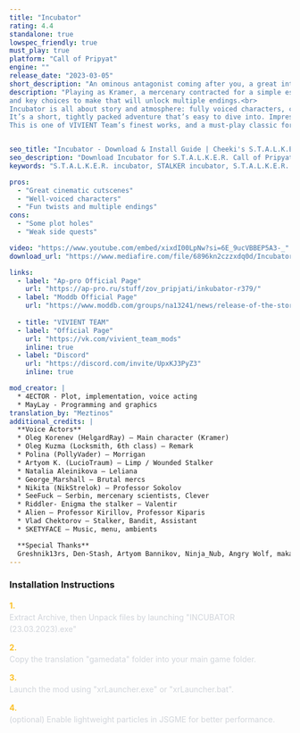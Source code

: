 ```yaml
---
title: "Incubator"
rating: 4.4
standalone: true
lowspec_friendly: true
must_play: true
platform: "Call of Pripyat"
engine: ""
release_date: "2023-03-05"
short_description: "An ominous antagonist coming after you, a great intrigue to slowly uncover, elevated by fully voiced characters, amazing cinematic cutscenes and an overall impressive production value, this is a must-play classic by the Vivient team."
description: "Playing as Kramer, a mercenary contracted for a simple escort job, things spiral fast into a high-stakes hunt for a mysterious artifact, betrayal, psychological twists, 
and key choices to make that will unlock multiple endings.<br>
Incubator is all about story and atmosphere: fully voiced characters, cinematic cutscenes, and an eerie and immersive soundscape that keeps you on edge.
It’s a short, tightly packed adventure that’s easy to dive into. Impressive production value and direction, with excellent visuals, smooth optimization, and rock-solid stability.
This is one of VIVIENT Team’s finest works, and a must-play classic for fans of story-driven mods looking for a fresh, unforgettable trip into the Zone."


seo_title: "Incubator - Download & Install Guide | Cheeki's S.T.A.L.K.E.R. Mods Archive"
seo_description: "Download Incubator for S.T.A.L.K.E.R. Call of Pripyat. Complete installation guide, gameplay features, and detailed review on Cheeki's S.T.A.L.K.E.R. Mods Archive"
keywords: "S.T.A.L.K.E.R. incubator, STALKER incubator, S.T.A.L.K.E.R. story mods, STALKER story mods, Call of Pripyat mods, STALKER Call of Pripyat mods, Best STALKER Call of Pripyat mods, best S.T.A.L.K.E.R. mods 2025, best STALKER mods 2025, immersive STALKER mod, best STALKER mod, Cheeki Breeki"

pros:
  - "Great cinematic cutscenes"
  - "Well-voiced characters"
  - "Fun twists and multiple endings"
cons:
  - "Some plot holes"
  - "Weak side quests"

video: "https://www.youtube.com/embed/xixdI00LpNw?si=6E_9ucVBBEP5A3-_"
download_url: "https://www.mediafire.com/file/6896kn2czzxdq0d/Incubator.7z/file"

links:    
  - label: "Ap-pro Official Page"
    url: "https://ap-pro.ru/stuff/zov_pripjati/inkubator-r379/"
  - label: "Moddb Official Page"
    url: "https://www.moddb.com/groups/na13241/news/release-of-the-story-mod-incubator"
  
  - title: "VIVIENT TEAM"
  - label: "Official Page"
    url: "https://vk.com/vivient_team_mods"
    inline: true
  - label: "Discord"
    url: "https://discord.com/invite/UpxKJ3PyZ3"
    inline: true

mod_creator: |
  * 4ECTOR - Plot, implementation, voice acting
  * MayLay - Programming and graphics
translation_by: "Meztinos"
additional_credits: |
  **Voice Actors**
  * Oleg Korenev (HelgardRay) — Main character (Kramer)
  * Oleg Kuzma (Locksmith, 6th class) — Remark
  * Polina (PollyVader) — Morrigan
  * Artyom K. (LucioTraum) — Limp / Wounded Stalker
  * Natalia Aleinikova — Leliana
  * George_Marshall — Brutal mercs
  * Nikita (NikStrelok) — Professor Sokolov
  * SeeFuck — Serbin, mercenary scientists, Clever
  * Riddler- Enigma the stalker — Valentir
  * Alien — Professor Kirillov, Professor Kiparis
  * Vlad Chektorov — Stalker, Bandit, Assistant
  * SKETYFACE — Music, menu, ambients

  **Special Thanks**
  Greshnik13rs, Den-Stash, Artyom Bannikov, Ninja_Nub, Angry Wolf, makar, aaz, Krim, Gefos, ABSOLUTE NATURE 4, Emmis, Diesel, Azetrix, One_Shot, S.W.R.P, 3fallout3, loner, DanteZ, Nestandart_5443, makdm, Bartender, Phantom_86, ferr-um, Shennondoah, 3vtiger, Demosfen, Viktor, Sin!, August Autumn, Huntsman with a Double Barrel, Salem, owlromeo, Over Media, lehnov1986, Crazy Stalker, Open X-Ray, HollyWoodFX
---
```


### Installation Instructions

<div class="space-y-3 mt-4">
  <div class="flex items-start" style="gap: 0.75rem; margin-bottom: 0.75rem;">
    <span style="color: #fbbf24 !important; font-weight: bold; font-size: 0.875rem; flex-shrink: 0; line-height: 1.5; min-width: 1.2rem;">1.</span>
    <div style="flex: 1; line-height: 1.5;">
      <p style="margin: 0; color: #d1d5db;">Extract Archive, then Unpack files by launching "INCUBATOR (23.03.2023).exe"</p>
    </div>
  </div>

  <div class="flex items-start" style="gap: 0.75rem; margin-bottom: 0.75rem;">
    <span style="color: #fbbf24 !important; font-weight: bold; font-size: 0.875rem; flex-shrink: 0; line-height: 1.5; min-width: 1.2rem;">2.</span>
    <div style="flex: 1; line-height: 1.5;">
      <p style="margin: 0; color: #d1d5db;">Copy the translation "gamedata" folder into your main game folder.</p>
    </div>
  </div>

  <div class="flex items-start" style="gap: 0.75rem; margin-bottom: 0.75rem;">
    <span style="color: #fbbf24 !important; font-weight: bold; font-size: 0.875rem; flex-shrink: 0; line-height: 1.5; min-width: 1.2rem;">3.</span>
    <div style="flex: 1; line-height: 1.5;">
      <p style="margin: 0; color: #d1d5db;">Launch the mod using "xrLauncher.exe" or "xrLauncher.bat".</p>
    </div>
  </div>

  <div class="flex items-start" style="gap: 0.75rem; margin-bottom: 0;">
    <span style="color: #fbbf24 !important; font-weight: bold; font-size: 0.875rem; flex-shrink: 0; line-height: 1.5; min-width: 1.2rem;">4.</span>
    <div style="flex: 1; line-height: 1.5;">
      <p style="margin: 0; color: #d1d5db;">(optional) Enable lightweight particles in JSGME for better performance.</p>
    </div>
  </div>
</div>
